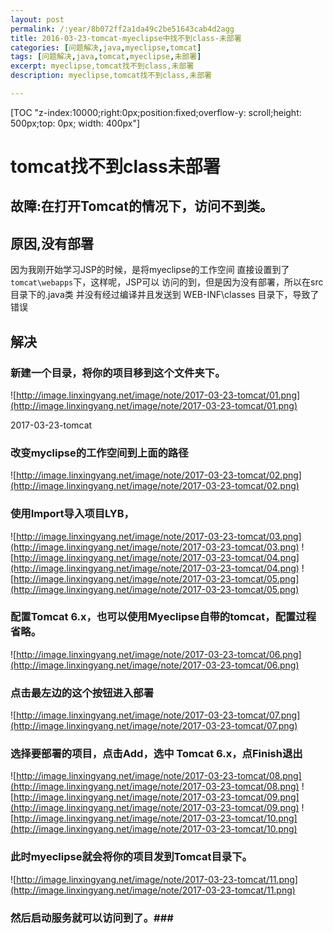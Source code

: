 ```yaml
---
layout: post
permalink: /:year/8b072ff2a1da49c2be51643cab4d2agg
title: 2016-03-23-tomcat-myeclipse中找不到class-未部署
categories: [问题解决,java,myeclipse,tomcat]
tags: [问题解决,java,tomcat,myeclipse,未部署]
excerpt: myeclipse,tomcat找不到class,未部署
description: myeclipse,tomcat找不到class,未部署

---
```


[TOC "z-index:10000;right:0px;position:fixed;overflow-y: scroll;height: 500px;top: 0px; width: 400px"]

# tomcat找不到class未部署 #

## 故障:在打开Tomcat的情况下，访问不到类。 ##

## 原因,没有部署 ##

因为我刚开始学习JSP的时候，是将myeclipse的工作空间
直接设置到了`tomcat\webapps`下，这样呢，JSP可以
访问的到，但是因为没有部署，所以在src目录下的.java类
并没有经过编译并且发送到 WEB-INF\classes 目录下，导致了错误

## 解决 ##
### 新建一个目录，将你的项目移到这个文件夹下。 ###
![http://image.linxingyang.net/image/note/2017-03-23-tomcat/01.png](http://image.linxingyang.net/image/note/2017-03-23-tomcat/01.png)

2017-03-23-tomcat

### 改变myclipse的工作空间到上面的路径   ###
![http://image.linxingyang.net/image/note/2017-03-23-tomcat/02.png](http://image.linxingyang.net/image/note/2017-03-23-tomcat/02.png)

### 使用Import导入项目LYB， ###
![http://image.linxingyang.net/image/note/2017-03-23-tomcat/03.png](http://image.linxingyang.net/image/note/2017-03-23-tomcat/03.png)
![http://image.linxingyang.net/image/note/2017-03-23-tomcat/04.png](http://image.linxingyang.net/image/note/2017-03-23-tomcat/04.png)
![http://image.linxingyang.net/image/note/2017-03-23-tomcat/05.png](http://image.linxingyang.net/image/note/2017-03-23-tomcat/05.png)


###  配置Tomcat 6.x，也可以使用Myeclipse自带的tomcat，配置过程省略。 ###
![http://image.linxingyang.net/image/note/2017-03-23-tomcat/06.png](http://image.linxingyang.net/image/note/2017-03-23-tomcat/06.png)


### 点击最左边的这个按钮进入部署 ###
![http://image.linxingyang.net/image/note/2017-03-23-tomcat/07.png](http://image.linxingyang.net/image/note/2017-03-23-tomcat/07.png)

### 选择要部署的项目，点击Add，选中 Tomcat 6.x，点Finish退出 ###

![http://image.linxingyang.net/image/note/2017-03-23-tomcat/08.png](http://image.linxingyang.net/image/note/2017-03-23-tomcat/08.png)
![http://image.linxingyang.net/image/note/2017-03-23-tomcat/09.png](http://image.linxingyang.net/image/note/2017-03-23-tomcat/09.png)
![http://image.linxingyang.net/image/note/2017-03-23-tomcat/10.png](http://image.linxingyang.net/image/note/2017-03-23-tomcat/10.png)

### 此时myeclipse就会将你的项目发到Tomcat目录下。 ###
![http://image.linxingyang.net/image/note/2017-03-23-tomcat/11.png](http://image.linxingyang.net/image/note/2017-03-23-tomcat/11.png)

###  然后启动服务就可以访问到了。###


